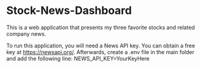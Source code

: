 # Stock-News-Dashboard
This is a web application that presents my three favorite stocks and related company news.

To run this application, you will need a News API key. You can obtain a free key at https://newsapi.org/. Afterwards, create a .env file in the main folder and add the following line: NEWS_API_KEY=YourKeyHere
